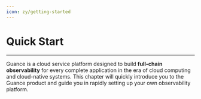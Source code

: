 ```yaml
---
icon: zy/getting-started
---
```


# Quick Start
---


Guance is a cloud service platform designed to build **full-chain observability** for every complete application in the era of cloud computing and cloud-native systems. This chapter will quickly introduce you to the Guance product and guide you in rapidly setting up your own observability platform.

</example>